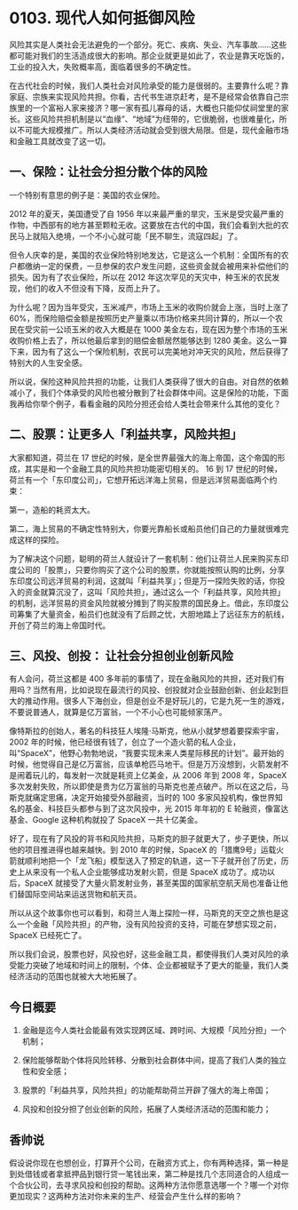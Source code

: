 # 0103. 现代人如何抵御风险
风险其实是人类社会无法避免的一个部分。死亡、疾病、失业、汽车事故……这些都可能对我们的生活造成很大的影响。那企业就更是如此了，农业是靠天吃饭的，工业的投入大，失败概率高，面临着很多的不确定性。

在古代社会的时候，我们人类社会对风险承受的能力是很弱的。主要靠什么呢？靠家庭、宗族来实现风险共担。你看，古代书生进京赶考，是不是经常会依靠自己宗族里的一个富裕人家来接济？哪一家有孤儿寡母的话，大概也只能仰仗祠堂里的家长。这些风险共担机制是以“血缘”、“地域”为纽带的，它很脆弱，也很难量化，所以不可能大规模推广。所以人类经济活动就会受到很大局限。但是，现代金融市场和金融工具就改变了这一切。

## 一、保险：让社会分担分散个体的风险
一个特别有意思的例子是：美国的农业保险。

2012 年的夏天，美国遭受了自 1956 年以来最严重的旱灾，玉米是受灾最严重的作物，中西部有的地方甚至颗粒无收。这要放在古代的中国，我们会看到大批的农民马上就陷入绝境，一个不小心就可能「民不聊生，流寇四起」了。

但令人庆幸的是，美国的农业保险特别地发达，它是这么一个机制：全国所有的农户都缴纳一定的保费，一旦参保的农户发生问题，这些资金就会被用来补偿他们的损失。因为有了农业保险，所以在 2012 年这次罕见的天灾中，种玉米的农民发现，他们的收入不但没有下降，反而上升了。

为什么呢？因为当年受灾，玉米减产，市场上玉米的收购价就会上涨，当时上涨了 60%，而保险赔偿金额是按照历史产量乘以市场价格来共同计算的，所以一个农民在受灾前一公顷玉米的收入大概是在 1000 美金左右，现在因为整个市场的玉米收购价格上去了，所以他最后拿到的赔偿金额居然能够达到 1280 美金。这么一算下来，因为有了这么一个保险机制，农民可以完美地对冲天灾的风险，然后获得了特别大的人生安全感。

所以说，保险这种风险共担的功能，让我们人类获得了很大的自由。对自然的依赖减小了，我们个体承受的风险也被分散到了社会群体中间。这是保险的功能，下面我再给你举个例子，看看金融的风险分担还会给人类社会带来什么其他的变化？ 

## 二、股票：让更多人「利益共享，风险共担」
大家都知道，荷兰在 17 世纪的时候，是全世界最强大的海上帝国，这个帝国的形成，其实是和一个金融工具的风险共担功能密切相关的。
 16 到 17 世纪的时候，荷兰有一个「东印度公司」，它想开拓远洋海上贸易，但是远洋贸易面临两个约束：
 
第一，造船的耗资太大。

第二，海上贸易的不确定性特别大，你要光靠船长或船员他们自己的力量就很难完成这样的探险。

为了解决这个问题，聪明的荷兰人就设计了一套机制：他们让荷兰人民来购买东印度公司的「股票」，只要你购买了这个公司的股票，你就能按照认购的比例，分享东印度公司远洋贸易的利润，这就叫「利益共享」；但是万一探险失败的话，你投入的资金就算沉没了，这叫「风险共担」，通过这么一个「利益共享，风险共担」的机制，远洋贸易的资金风险就被分摊到了购买股票的国民身上。借此，东印度公司筹集了大量资金，船员们也就没有了后顾之忧，大胆地踏上了远征东方的航线，开创了荷兰的海上帝国时代。 

## 三、风投、创投： 让社会分担创业创新风险
有人会问，荷兰这都是 400 多年前的事情了，现在金融风险的共担，还对我们有用吗？当然有用，比如说现在最流行的风投、创投就对企业鼓励创新、创业起到巨大的推动作用。很多人下海创业，但是创业不是好玩儿的，它是九死一生的游戏，不要说普通人，就算是亿万富翁，一个不小心也可能倾家荡产。

像特斯拉的创始人，著名的科技狂人埃隆·马斯克，他从小就梦想着要探索宇宙，2002 年的时候，他已经很有钱了，创立了一个造火箭的私人企业，叫“SpaceX”，他野心勃勃地说，“我要实现未来人类星际移民的计划”。最开始的时候，他觉得自己是亿万富翁，应该单枪匹马地干。但是万万没想到，火箭发射不是闹着玩儿的，每发射一次就是耗资上亿美金，从 2006 年到 2008 年，SpaceX 多次发射失败，所以即使是贵为亿万富翁的马斯克也差点破产。所以在这之后，马斯克就痛定思痛，决定开始接受外部融资，当时的 100 多家风投机构，像世界知名的基金、科技巨头都参与到了这次风投中，光 2015 年年初的 E 轮融资，像富达基金、Google 这种机构就投了 SpaceX 一共十亿美金。

好了，现在有了风投的背书和风险共担，马斯克的胆子就更大了，步子更快，所以他的项目推进得也越来越快。到 2010 年的时候，SpaceX 的「猎鹰9号」运载火箭就顺利地把一个「龙飞船」模型送入了预定的轨道，这一下子就开创了历史，历史上从来没有一个私人企业能够成功发射火箭，但是 SpaceX 成功了。成功以后，SpaceX 就接受了大量火箭发射业务，甚至美国的国家航空航天局也准备让他们替国际空间站来运送货物和航天员。

所以从这个故事你也可以看到，和荷兰人海上探险一样，马斯克的天空之旅也是这么一个金融「风险共担」的产物，没有风险投资的支持，可能在梦想实现之前，SpaceX 已经死亡了。

所以我们会说，股票也好，风投也好，这些金融工具，都使得我们人类对风险的承受能力突破了地域和时间上的限制，个体、企业都被赋予了更大的能量，我们人类经济活动的范围也就被大大地拓展了。

## 今日概要

1. 金融是迄今人类社会能最有效实现跨区域、跨时间、大规模「风险分担」一个机制；
 
2. 保险能够帮助个体将风险转移、分散到社会群体中间，提高了我们人类的独立性和安全感；

3. 股票的「利益共享，风险共担」的功能帮助荷兰开辟了强大的海上帝国；
 
4. 风投和创投分担了创业创新的风险，拓展了人类经济活动的范围和能力；

## 香帅说
假设说你现在也想创业，打算开个公司，在融资方式上，你有两种选择，第一种是到处借钱或者拿抵押品到银行贷一笔钱出来，第二种是找几个志同道合的人组成一个合伙公司，去寻求风投和创投的帮助。这两种方法你愿意选哪一个？哪一个对你更加现实？这两种方法对你未来的生产、经营会产生什么样的影响？